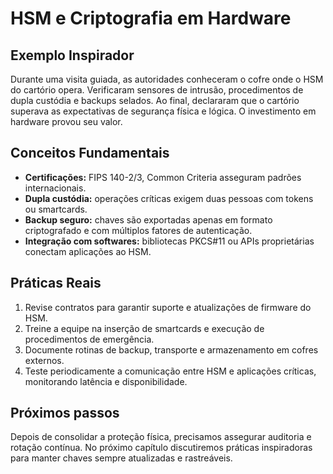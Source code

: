 # HSM e Criptografia em Hardware

## Exemplo Inspirador

Durante uma visita guiada, as autoridades conheceram o cofre onde o HSM do cartório opera. Verificaram sensores de intrusão, procedimentos de dupla custódia e backups selados. Ao final, declararam que o cartório superava as expectativas de segurança física e lógica. O investimento em hardware provou seu valor.

## Conceitos Fundamentais

- **Certificações:** FIPS 140-2/3, Common Criteria asseguram padrões internacionais.
- **Dupla custódia:** operações críticas exigem duas pessoas com tokens ou smartcards.
- **Backup seguro:** chaves são exportadas apenas em formato criptografado e com múltiplos fatores de autenticação.
- **Integração com softwares:** bibliotecas PKCS#11 ou APIs proprietárias conectam aplicações ao HSM.

## Práticas Reais

1. Revise contratos para garantir suporte e atualizações de firmware do HSM.
2. Treine a equipe na inserção de smartcards e execução de procedimentos de emergência.
3. Documente rotinas de backup, transporte e armazenamento em cofres externos.
4. Teste periodicamente a comunicação entre HSM e aplicações críticas, monitorando latência e disponibilidade.

## Próximos passos

Depois de consolidar a proteção física, precisamos assegurar auditoria e rotação contínua. No próximo capítulo discutiremos práticas inspiradoras para manter chaves sempre atualizadas e rastreáveis.

